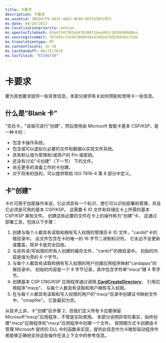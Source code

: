 ```yaml
---
title: 卡要求
description: 卡要求
ms.assetid: 3BE887F9-4B35-4A83-9E98-DD7555DF2953
ms.date: 04/20/2017
ms.localizationpriority: medium
ms.openlocfilehash: 63a4f24f302e6476386f1beed02c18556908d8ea
ms.sourcegitcommit: fb7d95c7a5d47860918cd3602efdd33b69dcf2da
ms.translationtype: MT
ms.contentlocale: zh-CN
ms.lasthandoff: 06/25/2019
ms.locfileid: "67356734"
---
```

# <a name="card-requirements"></a>卡要求


要为其他要求提供一些背景信息，本部分提供有关如何预配和使用卡一些信息。

## <a name="span-idwhatablankcardisspanspan-idwhatablankcardisspanspan-idwhatablankcardisspanwhat-a-blank-card-is"></a><span id="What_a__Blank_Card__Is"></span><span id="what_a__blank_card__is"></span><span id="WHAT_A__BLANK_CARD__IS"></span>什么是"Blank 卡"


"空白卡，"该值可进行"创建"，然后使用由 Microsoft 智能卡基本 CSP/KSP，是一种卡的：

-   包含卡操作系统。
-   包含或可以虚拟化必要的文件和数据以实现文件系统。
-   具有默认值为管理和/或用户的 Pin 或密钥。
-   还没有讨论"卡创建"（下一节） 下的文件。
-   尚无更多的准备工作的卡创建。
-   对于将来的目的，可以提供帮助 ISO 7816-4 第 8 部分中定义。

## <a name="span-idcardcreationspanspan-idcardcreationspanspan-idcardcreationspan-card-creation"></a><span id="_Card__Creation_"></span><span id="_card__creation_"></span><span id="_CARD__CREATION_"></span> 卡"创建"


卡片可用于加密操作来说，它必须具有一个标识，使它可以识别部署和管理，并且它必须是可用的基本 CSP/KSP。 这需要卡 ID 文件和存储在卡上所需的基本 CSP/KSP 某些文件。 创建这些必要的文件在卡上的操作称为"创建"卡。 这通过部署工具，包括以下步骤：

1.  创建与每个人都具有读取和拥有写入权限的管理员卡 ID 文件，"cardid"卡的根目录中。 此文件包含在卡的唯一的 16 字节二进制标识符。 它永远不会更新或覆盖，除非卡是完全回收。
2.  与具有读/写权限的所有人创建的缓存文件，"cardcf"的根目录中。 初始的内容是值为零的 6 个字节。
3.  与每个人都具有读取和拥有写入权限的用户创建应用程序映射"cardapps"的根目录中。 初始的内容是一个 8 字节记录，其中包含字符串"mscp"跟 4 零字节。
4.  创建基本 CSP CNG/KSP 应用程序通过调用[ **CardCreateDirectory**](https://docs.microsoft.com/previous-versions/dn468710(v=vs.85))、 引用应用程序"mscp"、 与每个人都具有读取和用户拥有写入权限。
5.  在与每个人都具有读取和写入权限的用户的"mscp"目录中创建证书映射文件中，"cmapfile"。 它是最初为空。

从技术上讲，卡"创建"后步骤 2，但我们定义所有卡应都保留 Microsoft"mscp"应用程序，不管是实际使用。 本部分说明异常的事实，始终创建"mscp"应用程序和"mscp"应用程序中创建一个文件。 按预期方式卡创建由卡管理 Microsoft 提供的 DLL 中的函数来实现，提供此信息作为卡微型驱动程序作者能够正确地支持这些操作在该上下文中的参考信息。

 

 





